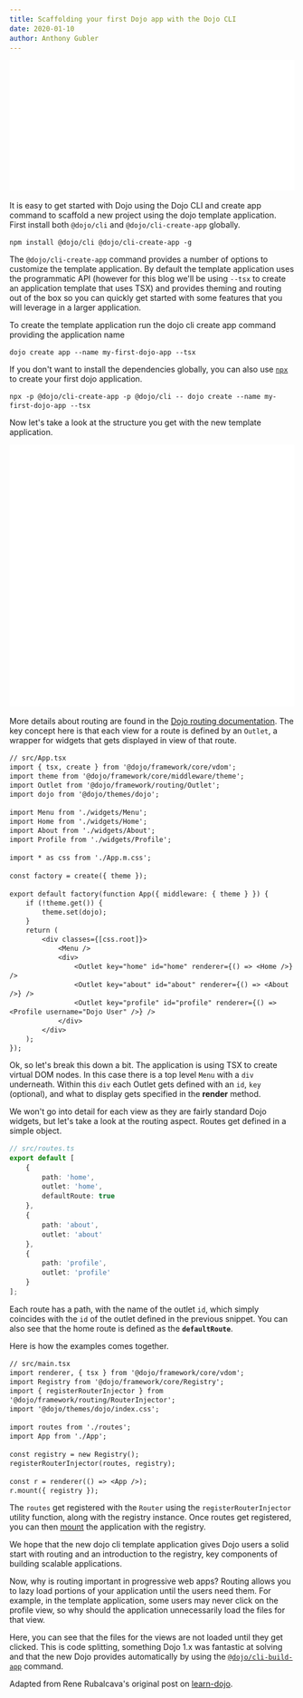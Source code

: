 ```yaml
---
title: Scaffolding your first Dojo app with the Dojo CLI
date: 2020-01-10
author: Anthony Gubler
---
```


![Dojo CLI](assets/blog/dojo-cli-template-app/featured.svg)

<!-- more -->

It is easy to get started with Dojo using the Dojo CLI and create app command to scaffold a new project using the dojo template application. First install both `@dojo/cli` and `@dojo/cli-create-app` globally.

```shell
npm install @dojo/cli @dojo/cli-create-app -g
```

The `@dojo/cli-create-app` command provides a number of options to customize the template application. By default the template application uses the programmatic API (however for this blog we'll be using `--tsx` to create an application template that uses TSX) and provides theming and routing out of the box so you can quickly get started with some features that you will leverage in a larger application.

To create the template application run the dojo cli create app command providing the application name

```shell
dojo create app --name my-first-dojo-app --tsx
```

If you don't want to install the dependencies globally, you can also use [`npx`](https://www.npmjs.com/package/npx) to create your first dojo application.

```shell
npx -p @dojo/cli-create-app -p @dojo/cli -- dojo create --name my-first-dojo-app --tsx
```

Now let's take a look at the structure you get with the new template application.

![create app structure](assets/blog/dojo-cli-template-app/create-app-structure.svg)

More details about routing are found in the [Dojo routing documentation](https://dojo.io/learn/routing/introduction). The key concept here is that each view for a route is defined by an `Outlet`, a wrapper for widgets that gets displayed in view of that route.

```tsx
// src/App.tsx
import { tsx, create } from '@dojo/framework/core/vdom';
import theme from '@dojo/framework/core/middleware/theme';
import Outlet from '@dojo/framework/routing/Outlet';
import dojo from '@dojo/themes/dojo';

import Menu from './widgets/Menu';
import Home from './widgets/Home';
import About from './widgets/About';
import Profile from './widgets/Profile';

import * as css from './App.m.css';

const factory = create({ theme });

export default factory(function App({ middleware: { theme } }) {
	if (!theme.get()) {
		theme.set(dojo);
	}
	return (
		<div classes={[css.root]}>
			<Menu />
			<div>
				<Outlet key="home" id="home" renderer={() => <Home />} />
				<Outlet key="about" id="about" renderer={() => <About />} />
				<Outlet key="profile" id="profile" renderer={() => <Profile username="Dojo User" />} />
			</div>
		</div>
	);
});
```

Ok, so let's break this down a bit. The application is using TSX to create virtual DOM nodes. In this case there is a top level `Menu` with a `div` underneath. Within this `div` each Outlet gets defined with an `id`, `key` (optional), and what to display gets specified in the **render** method.

We won't go into detail for each view as they are fairly standard Dojo widgets, but let's take a look at the routing aspect. Routes get defined in a simple object.

```ts
// src/routes.ts
export default [
	{
		path: 'home',
		outlet: 'home',
		defaultRoute: true
	},
	{
		path: 'about',
		outlet: 'about'
	},
	{
		path: 'profile',
		outlet: 'profile'
	}
];
```

Each route has a path, with the name of the outlet `id`, which simply coincides with the `id` of the outlet defined in the previous snippet. You can also see that the home route is defined as the **`defaultRoute`**.

Here is how the examples comes together.

```tsx
// src/main.tsx
import renderer, { tsx } from '@dojo/framework/core/vdom';
import Registry from '@dojo/framework/core/Registry';
import { registerRouterInjector } from '@dojo/framework/routing/RouterInjector';
import '@dojo/themes/dojo/index.css';

import routes from './routes';
import App from './App';

const registry = new Registry();
registerRouterInjector(routes, registry);

const r = renderer(() => <App />);
r.mount({ registry });
```

The `routes` get registered with the `Router` using the `registerRouterInjector` utility function, along with the registry instance. Once routes get registered, you can then [mount](https://dojo.io/learn/creating-widgets/introduction#rendering-to-the-dom) the application with the registry.

We hope that the new dojo cli template application gives Dojo users a solid start with routing and an introduction to the registry, key components of building scalable applications.

Now, why is routing important in progressive web apps? Routing allows you to lazy load portions of your application until the users need them. For example, in the template application, some users may never click on the profile view, so why should the application unnecessarily load the files for that view.

<!-- add the animated gif -->

Here, you can see that the files for the views are not loaded until they get clicked. This is code splitting, something Dojo 1.x was fantastic at solving and that the new Dojo provides automatically by using the [`@dojo/cli-build-app`](https://dojo.io/learn/building/creating-bundles#creating-bundles) command.

Adapted from Rene Rubalcava's original post on [learn-dojo](https://learn-dojo.com/dojo-cli-template-app/).
